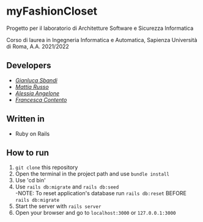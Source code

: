 # myFashionCloset
Progetto per il laboratorio di Architetture Software e Sicurezza Informatica

Corso di laurea in Ingegneria Informatica e Automatica, Sapienza Università di Roma, A.A. 2021/2022

## Developers
* [*Gianluca Sbandi*](https://github.com/gianlucasbandi)
* [*Mattia Russo*](https://github.com/TiaRusky)
* [*Alessia Angelone*](https://github.com/Alessia18)
* [*Francesca Contento*](https://github.com/confra)

## Written in
* Ruby on Rails

## How to run

1) ``git clone`` this repository
2) Open the terminal in the project path and use `bundle install`
3) Use 'cd bin'
4) Use `rails db:migrate` and `rails db:seed`  
    -NOTE: To reset application's database run `rails db:reset` BEFORE `rails db:migrate`
5) Start the server with `rails server`
6) Open your browser and go to ``localhost:3000`` or ``127.0.0.1:3000``